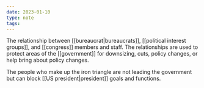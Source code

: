 ```yaml
---
date: 2023-01-10
type: note
tags:
---
```


The relationship between [[bureaucrat|bureaucrats]], [[political interest groups]], and [[congress]] members and staff. The relationships are used to protect areas of the [[government]] for downsizing, cuts, policy changes, or help bring about policy changes.

The people who make up the iron triangle are not leading the government but can block [[US president|president]] goals and functions.
